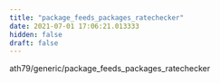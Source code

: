 ```yaml
---
title: "package_feeds_packages_ratechecker"
date: 2021-07-01 17:06:21.013333
hidden: false
draft: false
---
```


ath79/generic/package_feeds_packages_ratechecker

